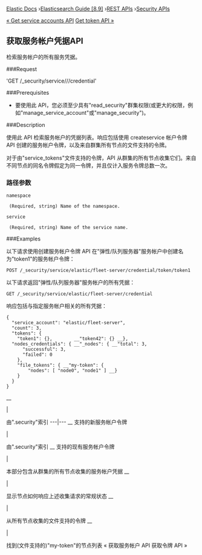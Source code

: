 

[Elastic Docs](/guide/) ›[Elasticsearch Guide [8.9]](index.md) ›[REST
APIs](rest-apis.md) ›[Security APIs](security-api.md)

[« Get service accounts API](security-api-get-service-accounts.md) [Get
token API »](security-api-get-token.md)

## 获取服务帐户凭据API

检索服务帐户的所有服务凭据。

###Request

'GET /_security/service/<namespace>/<service>/credential'

###Prerequisites

* 要使用此 API，您必须至少具有"read_security"群集权限(或更大的权限，例如"manage_service_account"或"manage_security")。

###Description

使用此 API 检索服务帐户的凭据列表。响应包括使用 createservice 帐户令牌 API 创建的服务帐户令牌，以及来自群集所有节点的文件支持的令牌。

对于由"service_tokens"文件支持的令牌，API 从群集的所有节点收集它们。来自不同节点的同名令牌假定为同一令牌，并且仅计入服务令牌总数一次。

### 路径参数

`namespace`

     (Required, string) Name of the namespace. 
`service`

     (Required, string) Name of the service name. 

###Examples

以下请求使用创建服务帐户令牌 API 在"弹性/队列服务器"服务帐户中创建名为"token1"的服务帐户令牌：

    
    
    POST /_security/service/elastic/fleet-server/credential/token/token1

以下请求返回"弹性/队列服务器"服务帐户的所有凭据：

    
    
    GET /_security/service/elastic/fleet-server/credential

响应包括与指定服务帐户相关的所有凭据：

    
    
    {
      "service_account": "elastic/fleet-server",
      "count": 3,
      "tokens": {
        "token1": {},        __"token42": {} __},
      "nodes_credentials": { __"_nodes": { __"total": 3,
          "successful": 3,
          "failed": 0
        },
        "file_tokens": { __"my-token": {
            "nodes": [ "node0", "node1" ] __}
        }
      }
    }

__

|

由".security"索引 ---|--- __ 支持的新服务帐户令牌

|

由".security"索引 __ 支持的现有服务帐户令牌

|

本部分包含从群集的所有节点收集的服务帐户凭据 __

|

显示节点如何响应上述收集请求的常规状态 __

|

从所有节点收集的文件支持的令牌 __

|

找到(文件支持的)"my-token"的节点列表 « 获取服务帐户 API 获取令牌 API »